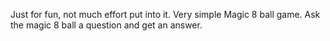 Just for fun, not much effort put into it.
Very simple Magic 8 ball game.
Ask the magic 8 ball a question and get an answer.
